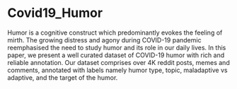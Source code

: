 # Covid19_Humor

Humor is a cognitive construct which predominantly evokes the feeling of mirth. The growing distress and agony during COVID-19 pandemic reemphasised the need to study humor and its role in our daily lives. In this paper, we present a well curated dataset of COVID-19 humor with rich and reliable annotation. Our dataset comprises over 4K reddit posts, memes and comments, annotated with labels namely humor type, topic, maladaptive vs adaptive, and the target of the humor.
